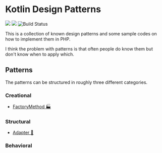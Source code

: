 # Kotlin Design Patterns

![](https://img.shields.io/badge/language-kotlin-blue)
![](https://img.shields.io/github/stars/mangasf/design-patterns-kotlin)
![Build Status](https://github.com/mangasf/design-patterns-kotlin/actions/workflows/ci.yml/badge.svg)

This is a collection of known design patterns and some sample codes on how to
implement them in PHP.

I think the problem with patterns is that often people do know them but don't
know when to apply which.

## Patterns

The patterns can be structured in roughly three different categories.

### Creational

- [FactoryMethod 🏭](src/main/kotlin/creational/factoryMethod)

### Structural

- [Adapter 🔌](src/main/kotlin/structural/adapter)

### Behavioral
